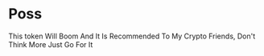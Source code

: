 # Poss
This token Will Boom And It Is Recommended To My Crypto Friends, Don't Think More Just Go For It 
